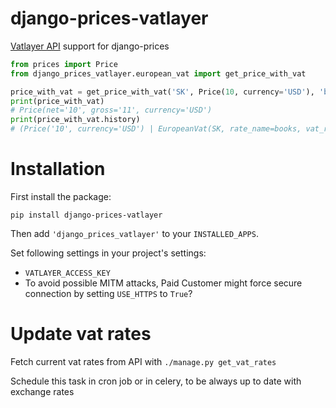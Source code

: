 # django-prices-vatlayer
[Vatlayer API](https://vatlayer.com/) support for django-prices

```python
from prices import Price
from django_prices_vatlayer.european_vat import get_price_with_vat

price_with_vat = get_price_with_vat('SK', Price(10, currency='USD'), 'books')
print(price_with_vat)
# Price(net='10', gross='11', currency='USD')
print(price_with_vat.history)
# (Price('10', currency='USD') | EuropeanVat(SK, rate_name=books, vat_rate=10))
```

Installation
==============
First install the package:
```
pip install django-prices-vatlayer
```
Then add `'django_prices_vatlayer'` to your `INSTALLED_APPS`.

Set following settings in your project's settings:

 * `VATLAYER_ACCESS_KEY`
 *  To avoid possible MITM attacks, Paid Customer might force secure connection by setting `USE_HTTPS` to `True`?

Update vat rates
=======================
Fetch current vat rates from API with `./manage.py get_vat_rates`

Schedule this task in cron job or in celery, to be always up to date with exchange rates
